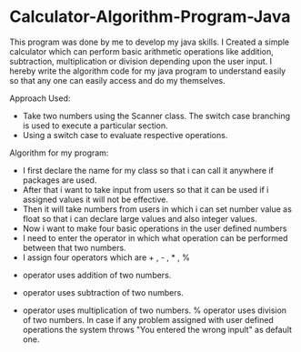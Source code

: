 # Calculator-Algorithm-Program-Java
This program was done by me to develop my java skills.
I Created a simple calculator which can perform basic arithmetic operations like addition, subtraction, multiplication or division depending upon the user input.
I hereby write the algorithm code for my java program to understand easily so that any one can easily access and do my themselves.

Approach Used:

* Take two numbers using the Scanner class. The switch case branching is used to execute a particular section.
* Using a switch case to evaluate respective operations.

Algorithm for my program:
- I first declare the name for my class so that i can call it anywhere if packages are used.
- After that i want to take input from users so that it can be used if i assigned values it will not be effective.
- Then it will take numbers from users in which i can set number value as float so that i can declare large values and also integer values.
- Now i want to make four basic operations in the user defined numbers
- I need to enter the operator in which what operation can be performed between that two numbers.
- I assign four operators which are + , - , * , %
 + operator uses addition of two numbers.
 - operator uses subtraction of two numbers.
 * operator uses multiplication of two numbers.
 % operator uses division of two numbers.
 In case if any problem assigned with user defined operations the system throws "You entered the wrong inpult" as default one.
 
